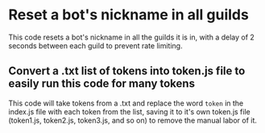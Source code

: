 # Reset a bot's nickname in all guilds

This code resets a bot's nickname in all the guilds it is in, with a delay of 2 seconds between each guild to prevent rate limiting.

## Convert a .txt list of tokens into token.js file to easily run this code for many tokens

This code will take tokens from a .txt and replace the word `token` in the index.js file with each token from the list, saving it to it's own token.js file (token1.js, token2.js, token3.js, and so on) to remove the manual labor of it.

